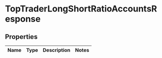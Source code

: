 

# TopTraderLongShortRatioAccountsResponse


## Properties

| Name | Type | Description | Notes |
|------------ | ------------- | ------------- | -------------|



